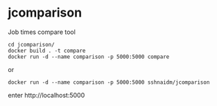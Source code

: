 # jcomparison
Job times compare tool

```
cd jcomparison/
docker build . -t compare
docker run -d --name comparison -p 5000:5000 compare
```

or
```
docker run -d --name comparison -p 5000:5000 sshnaidm/jcomparison
```

enter http://localhost:5000

